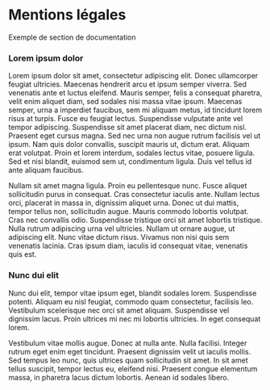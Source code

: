 Mentions légales
======

Exemple de section de documentation

### Lorem ipsum dolor

Lorem ipsum dolor sit amet, consectetur adipiscing elit. Donec ullamcorper feugiat ultricies. Maecenas hendrerit arcu et ipsum semper viverra. Sed venenatis ante et luctus eleifend. Mauris semper, felis a consequat pharetra, velit enim aliquet diam, sed sodales nisi massa vitae ipsum. Maecenas semper, urna a imperdiet faucibus, sem mi aliquam metus, id tincidunt lorem risus at turpis. Fusce eu feugiat lectus. Suspendisse vulputate ante vel tempor adipiscing. Suspendisse sit amet placerat diam, nec dictum nisl. Praesent eget cursus magna. Sed nec urna non augue rutrum facilisis vel ut ipsum. Nam quis dolor convallis, suscipit mauris ut, dictum erat. Aliquam erat volutpat. Proin et lorem interdum, sodales lectus vitae, posuere ligula. Sed et nisi blandit, euismod sem ut, condimentum ligula. Duis vel tellus id ante aliquam faucibus.

Nullam sit amet magna ligula. Proin eu pellentesque nunc. Fusce aliquet sollicitudin purus in consequat. Cras consectetur iaculis ante. Nullam lectus orci, placerat in massa in, dignissim aliquet urna. Donec ut dui mattis, tempor tellus non, sollicitudin augue. Mauris commodo lobortis volutpat. Cras nec convallis odio. Suspendisse tristique orci sit amet lobortis tristique. Nulla rutrum adipiscing urna vel ultricies. Nullam ut ornare augue, ut adipiscing elit. Nunc vitae dictum risus. Vivamus non nisi quis sem venenatis lacinia. Cras ipsum diam, iaculis id consequat vitae, venenatis quis est.

### Nunc dui elit

Nunc dui elit, tempor vitae ipsum eget, blandit sodales lorem. Suspendisse potenti. Aliquam eu nisl feugiat, commodo quam consectetur, facilisis leo. Vestibulum scelerisque nec orci sit amet aliquam. Suspendisse vel dignissim lacus. Proin ultrices mi nec mi lobortis ultricies. In eget consequat lorem.

Vestibulum vitae mollis augue. Donec at nulla ante. Nulla facilisi. Integer rutrum eget enim eget tincidunt. Praesent dignissim velit ut iaculis mollis. Sed tempus leo nunc, quis ultrices quam sollicitudin sit amet. In sit amet tellus suscipit, tempor lectus eu, eleifend nisi. Praesent congue elementum massa, in pharetra lacus dictum lobortis. Aenean id sodales libero.
